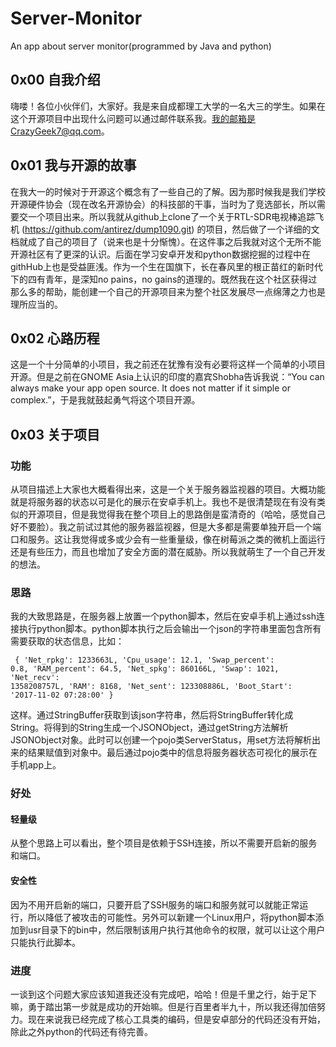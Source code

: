 # Server-Monitor

An app about server monitor(programmed by Java and python)

## 0x00 自我介绍 
嗨喽！各位小伙伴们，大家好。我是来自成都理工大学的一名大三的学生。如果在这个开源项目中出现什么问题可以通过邮件联系我。我的邮箱是CrazyGeek7@qq.com。
    
## 0x01 我与开源的故事
在我大一的时候对于开源这个概念有了一些自己的了解。因为那时候我是我们学校开源硬件协会（现在改名开源协会）的科技部的干事，当时为了竞选部长，所以需要交一个项目出来。所以我就从github上clone了一个关于RTL-SDR电视棒追踪飞机 (https://github.com/antirez/dump1090.git) 的项目，然后做了一个详细的文档就成了自己的项目了（说来也是十分惭愧）。在这件事之后我就对这个无所不能开源社区有了更深的认识。后面在学习安卓开发和python数据挖掘的过程中在githHub上也是受益匪浅。作为一个生在国旗下，长在春风里的根正苗红的新时代下的四有青年，是深知no pains，no gains的道理的。既然我在这个社区获得过那么多的帮助，能创建一个自己的开源项目来为整个社区发展尽一点绵薄之力也是理所应当的。
    
## 0x02 心路历程
这是一个十分简单的小项目，我之前还在犹豫有没有必要将这样一个简单的小项目开源。但是之前在GNOME Asia上认识的印度的嘉宾Shobha告诉我说：“You can always make your app open source. It does not matter if it simple or complex.”，于是我就鼓起勇气将这个项目开源。
    
## 0x03 关于项目
### 功能
从项目描述上大家也大概看得出来，这是一个关于服务器监视器的项目。大概功能就是将服务器的状态以可是化的展示在安卓手机上。我也不是很清楚现在有没有类似的开源项目，但是我觉得我在整个项目上的思路倒是蛮清奇的（哈哈，感觉自己好不要脸）。我之前试过其他的服务器监视器，但是大多都是需要单独开启一个端口和服务。这让我觉得或多或少会有一些重量级，像在树莓派之类的微机上面运行还是有些压力，而且也增加了安全方面的潜在威胁。所以我就萌生了一个自己开发的想法。
### 思路
我的大致思路是，在服务器上放置一个python脚本，然后在安卓手机上通过ssh连接执行python脚本。python脚本执行之后会输出一个json的字符串里面包含所有需要获取的状态信息，比如：
    <pre><code>
        {
            'Net_rpkg': 1233663L,
            'Cpu_usage': 12.1,
            'Swap_percent': 0.8,
            'RAM_percent': 64.5,
            'Net_spkg': 860166L,
            'Swap': 1021, 'Net_recv': 1358208757L,
            'RAM': 8168,
            'Net_sent': 123308886L,
            'Boot_Start': '2017-11-02 07:28:00'
        }
    </code></pre>
这样。通过StringBuffer获取到该json字符串，然后将StringBuffer转化成String。将得到的String生成一个JSONObject，通过getString方法解析JSONObject对象。此时可以创建一个pojo类ServerStatus，用set方法将解析出来的结果赋值到对象中。最后通过pojo类中的信息将服务器状态可视化的展示在手机app上。
### 好处
#### 轻量级
从整个思路上可以看出，整个项目是依赖于SSH连接，所以不需要开启新的服务和端口。
#### 安全性
因为不用开启新的端口，只要开启了SSH服务的端口和服务就可以就能正常运行，所以降低了被攻击的可能性。另外可以新建一个Linux用户，将python脚本添加到usr目录下的bin中，然后限制该用户执行其他命令的权限，就可以让这个用户只能执行此脚本。
### 进度
一谈到这个问题大家应该知道我还没有完成吧，哈哈！但是千里之行，始于足下嘛，勇于踏出第一步就是成功的开始嘛。但是行百里者半九十，所以我还得加倍努力。现在来说我已经完成了核心工具类的编码，但是安卓部分的代码还没有开始，除此之外python的代码还有待完善。
